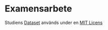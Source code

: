 # Examensarbete
Studiens [Dataset](https://www.kaggle.com/datasets/rusiek/high-resolution-hourly-weather-from-ncei-v2/data) används under en [MIT Licens](https://www.mit.edu/~amini/LICENSE.md)